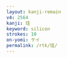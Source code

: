 ```yaml
---
layout: kanji-remain
v4: 2564
kanji: 珪
keyword: silicon
strokes: 10
on-yomi: ケイ
permalink: /rtk/珪/
---
```






